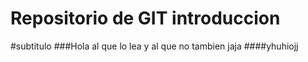 # Repositorio de GIT  introduccion
#subtitulo
###Hola al que lo lea y al que no tambien jaja
####yhuhiojj
